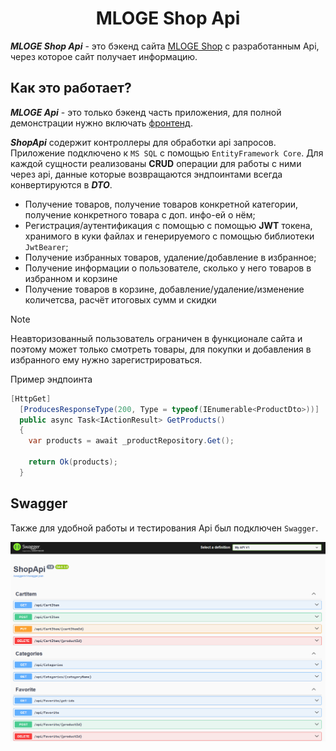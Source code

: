 <div id="header" align="center">
  <h1>MLOGE Shop Api</h1>
</div>

***MLOGE Shop Api*** - это бэкенд сайта [MLOGE Shop](https://github.com/Androoomeda/ShopWebsite) c разработанным Api, через которое сайт получает информацию.

## Как это работает?

***MLOGE Api*** - это только бэкенд часть приложения, для полной демонстрации нужно включать [фронтенд](https://github.com/Androoomeda/ShopWebsite).

***ShopApi*** содержит контроллеры для обработки api запросов. Приложение подключено к `MS SQL` с помощью `EntityFramework Core`.
Для каждой сущности реализованы **CRUD** операции для работы с ними через api, данные которые возвращаются эндпоинтами всегда конвертируются в ***DTO***.

- Получение товаров, получение товаров конкретной категории, получение конкретного товара с доп. инфо-ей о нём;
- Регистрация/аутентификация c помощью с помощью **JWT** токена, хранимого в куки файлах и генерируемого c помощью библиотеки `JwtBearer`;
- Получение избранных товаров, удаление/добавление в избранное;
- Получение информации о пользователе, сколько у него товаров в избранном и корзине
- Получение товаров в корзине, добавление/удаление/изменение количетсва, расчёт итоговых сумм и скидки 

> [!NOTE]
> Неавторизованный пользователь ограничен в функционале сайта и поэтому может только смотреть товары, 
для покупки и добавления в избранного ему нужно зарегистрироваться.

Пример эндпоинта
```csharp
[HttpGet]
  [ProducesResponseType(200, Type = typeof(IEnumerable<ProductDto>))]
  public async Task<IActionResult> GetProducts()
  {
    var products = await _productRepository.Get();

    return Ok(products);
  }
```

## Swagger
Также для удобной работы и тестирования Api был подключен `Swagger`.

<img src="readmeSources/swagger.png">
